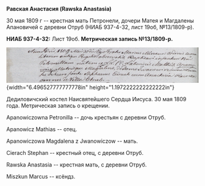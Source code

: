 **Равская Анастасия (Rawska Anastasia)**

30 мая 1809 г -- крестная мать Петронели, дочери Матея и Магдалены
Апановичей с деревни Отруб (НИАБ 937-4-32, лист 19об, №13/1809-р).

**НИАБ 937-4-32:** Лист 19об. **Метрическая запись №13/1809-р.**

![](./media/1d8779bd3441c642c1656d41b01372ee43343de3.png){width="6.496527777777778in"
height="1.1972222222222222in"}

Дедиловичский костел Наисвятейшего Сердца Иисуса. 30 мая 1809 года.
Метрическая запись о крещении.

Apanowiczowna Petronilla -- дочь крестьян с деревни Отруб.

Apanowicz Mathias -- отец.

Apanowiczowa Magdalena z Jwanowiczow -- мать.

Cierach Stephan -- крестный отец, с деревни Отруб.

Rawska Anastasia -- крестная мать, с деревни Отруб.

Miszkun Marcus -- ксёндз.
